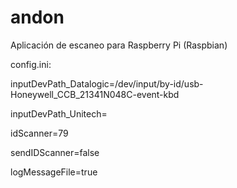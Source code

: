 # andon
Aplicación de escaneo para Raspberry Pi (Raspbian)

config.ini:

inputDevPath_Datalogic=/dev/input/by-id/usb-Honeywell_CCB_21341N048C-event-kbd

inputDevPath_Unitech=

idScanner=79

sendIDScanner=false

logMessageFile=true

